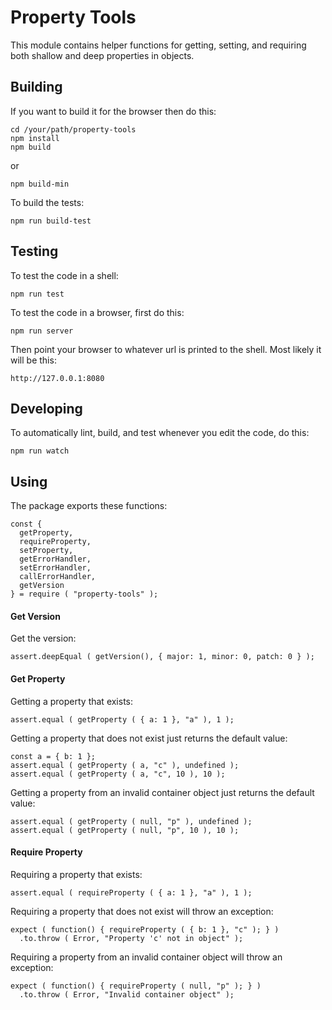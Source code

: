 # Property Tools

This module contains helper functions for getting, setting, and requiring both shallow and deep properties in objects.

## Building

If you want to build it for the browser then do this:

    cd /your/path/property-tools
    npm install
    npm build

or

    npm build-min

To build the tests:

    npm run build-test

## Testing

To test the code in a shell:

    npm run test

To test the code in a browser, first do this:

    npm run server

Then point your browser to whatever url is printed to the shell.
Most likely it will be this:

    http://127.0.0.1:8080

## Developing

To automatically lint, build, and test whenever you edit the code, do this:

    npm run watch

## Using

The package exports these functions:

    const {
      getProperty,
      requireProperty,
      setProperty,
      getErrorHandler,
      setErrorHandler,
      callErrorHandler,
      getVersion
    } = require ( "property-tools" );

#### Get Version

Get the version:

    assert.deepEqual ( getVersion(), { major: 1, minor: 0, patch: 0 } );

#### Get Property

Getting a property that exists:

    assert.equal ( getProperty ( { a: 1 }, "a" ), 1 );

Getting a property that does not exist just returns the default value:

    const a = { b: 1 };
    assert.equal ( getProperty ( a, "c" ), undefined );
    assert.equal ( getProperty ( a, "c", 10 ), 10 );

Getting a property from an invalid container object just returns the default value:

    assert.equal ( getProperty ( null, "p" ), undefined );
    assert.equal ( getProperty ( null, "p", 10 ), 10 );

#### Require Property

Requiring a property that exists:

    assert.equal ( requireProperty ( { a: 1 }, "a" ), 1 );

Requiring a property that does not exist will throw an exception:

    expect ( function() { requireProperty ( { b: 1 }, "c" ); } )
      .to.throw ( Error, "Property 'c' not in object" );

Requiring a property from an invalid container object will throw an exception:

    expect ( function() { requireProperty ( null, "p" ); } )
      .to.throw ( Error, "Invalid container object" );
